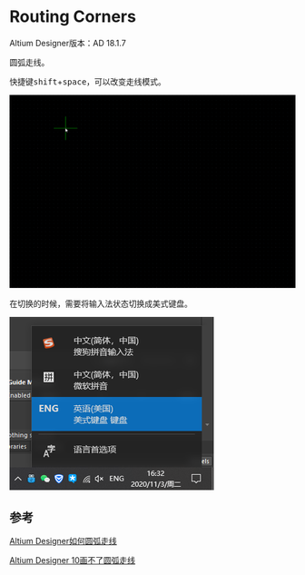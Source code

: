 # Routing Corners

Altium Designer版本：AD 18.1.7

圆弧走线。  

快捷键<kbd>shift</kbd>+<kbd>space</kbd>，可以改变走线模式。  

![Routing_Corners](./img/Routing_Corners.gif)  

在切换的时候，需要将输入法状态切换成美式键盘。

![Switch_input_method](./img/Switch_input_method.png)  

## 参考

[Altium Designer如何圆弧走线](https://blog.csdn.net/yueniaoshi/article/details/49687463)  

[Altium Designer 10画不了圆弧走线](https://bbs.21ic.com/icview-604631-1-1.html)  
